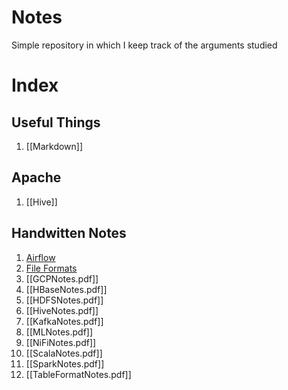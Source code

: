 # Notes
Simple repository in which I keep track of the arguments studied

# Index
## Useful Things
1. [[Markdown]]
## Apache
1. [[Hive]]
## Handwitten Notes
1.  [Airflow](obsidian://open?vault=MyNotes&file=HandwrittenNotes%2FAirflowNotes.pdf)
3. [File Formats](obsidian://open?vault=MyNotes&file=HandwrittenNotes%2FFileFormatsNotes.pdf)
4. [[GCPNotes.pdf]]
5. [[HBaseNotes.pdf]]
6. [[HDFSNotes.pdf]]
7. [[HiveNotes.pdf]]
8. [[KafkaNotes.pdf]]
9. [[MLNotes.pdf]]
10. [[NiFiNotes.pdf]]
11. [[ScalaNotes.pdf]]
12. [[SparkNotes.pdf]]
13. [[TableFormatNotes.pdf]]
